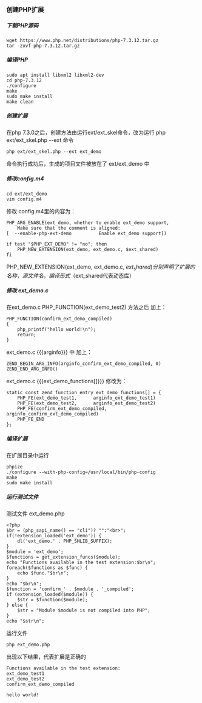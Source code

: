 ### 创建PHP扩展

##### 下载PHP源码

    wget https://www.php.net/distributions/php-7.3.12.tar.gz
    tar -zxvf php-7.3.12.tar.gz

##### 编译PHP

    sudo apt install libxml2 libxml2-dev
    cd php-7.3.12
    ./configure
    make 
    sudo make install
    make clean

##### 创建扩展

在php 7.3.0之后，创建方法由运行ext/ext_skel命令，改为运行 php ext/ext_skel.php --ext <name> 命令

    php ext/ext_skel.php --ext ext_demo

命令执行成功后，生成的项目文件被放在了 ext/ext_demo 中

##### 修改config.m4

    cd ext/ext_demo
    vim config.m4

修改 config.m4里的内容为：

    PHP_ARG_ENABLE(ext_demo, whether to enable ext_demo support,
        Make sure that the comment is aligned:
    [  --enable-php-ext-demo          Enable ext_demo support])

    if test "$PHP_EXT_DEMO" != "no"; then
        PHP_NEW_EXTENSION(ext_demo, ext_demo.c, $ext_shared)
    fi

PHP_NEW_EXTENSION(ext_demo, ext_demo.c, $ext_shared) 分别声明了扩展的名称，源文件名，编译形式（$ext_shared代表动态库）

##### 修改 ext_demo.c

在ext_demo.c  PHP_FUNCTION(ext_demo_test2) 方法之后 加上：

    PHP_FUNCTION(confirm_ext_demo_compiled)
    {
        php_printf("hello world!\n");
        return;
    }
    
ext_demo.c {{{arginfo}}} 中 加上：
    
    ZEND_BEGIN_ARG_INFO(arginfo_confirm_ext_demo_compiled, 0)
    ZEND_END_ARG_INFO()

ext_demo.c {{{ext_demo_functions[]}}} 修改为：

    static const zend_function_entry ext_demo_functions[] = {
	    PHP_FE(ext_demo_test1,		arginfo_ext_demo_test1)
	    PHP_FE(ext_demo_test2,		arginfo_ext_demo_test2)
	    PHP_FE(confirm_ext_demo_compiled,		arginfo_confirm_ext_demo_compiled)
	    PHP_FE_END
    };

##### 编译扩展

在扩展目录中运行

    phpize
    ./configure --with-php-config=/usr/local/bin/php-config
    make
    sudo make install

##### 运行测试文件

测试文件 ext_demo.php

    <?php
    $br = (php_sapi_name() == "cli")? "":"<br>";
    if(!extension_loaded('ext_demo')) {
    	dl('ext_demo.' . PHP_SHLIB_SUFFIX);
    }
    $module = 'ext_demo';
    $functions = get_extension_funcs($module);
    echo "Functions available in the test extension:$br\n";
    foreach($functions as $func) {
        echo $func."$br\n";
    }
    echo "$br\n";
    $function = 'confirm_' . $module . '_compiled';
    if (extension_loaded($module)) {
    	$str = $function($module);
    } else {
    	$str = "Module $module is not compiled into PHP";
    }
    echo "$str\n";

运行文件

    php ext_demo.php

出现以下结果，代表扩展是正确的

    Functions available in the test extension:
    ext_demo_test1
    ext_demo_test2
    confirm_ext_demo_compiled

    hello world!


